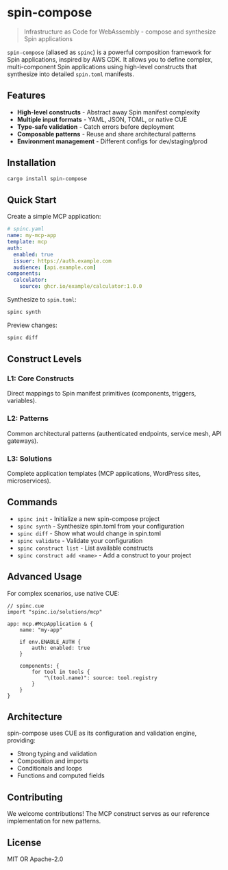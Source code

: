 # spin-compose

> Infrastructure as Code for WebAssembly - compose and synthesize Spin applications

`spin-compose` (aliased as `spinc`) is a powerful composition framework for Spin applications, inspired by AWS CDK. It allows you to define complex, multi-component Spin applications using high-level constructs that synthesize into detailed `spin.toml` manifests.

## Features

- **High-level constructs** - Abstract away Spin manifest complexity
- **Multiple input formats** - YAML, JSON, TOML, or native CUE
- **Type-safe validation** - Catch errors before deployment
- **Composable patterns** - Reuse and share architectural patterns
- **Environment management** - Different configs for dev/staging/prod

## Installation

```bash
cargo install spin-compose
```

## Quick Start

Create a simple MCP application:

```yaml
# spinc.yaml
name: my-mcp-app
template: mcp
auth:
  enabled: true
  issuer: https://auth.example.com
  audience: [api.example.com]
components:
  calculator:
    source: ghcr.io/example/calculator:1.0.0
```

Synthesize to `spin.toml`:

```bash
spinc synth
```

Preview changes:

```bash
spinc diff
```

## Construct Levels

### L1: Core Constructs
Direct mappings to Spin manifest primitives (components, triggers, variables).

### L2: Patterns
Common architectural patterns (authenticated endpoints, service mesh, API gateways).

### L3: Solutions
Complete application templates (MCP applications, WordPress sites, microservices).

## Commands

- `spinc init` - Initialize a new spin-compose project
- `spinc synth` - Synthesize spin.toml from your configuration
- `spinc diff` - Show what would change in spin.toml
- `spinc validate` - Validate your configuration
- `spinc construct list` - List available constructs
- `spinc construct add <name>` - Add a construct to your project

## Advanced Usage

For complex scenarios, use native CUE:

```cue
// spinc.cue
import "spinc.io/solutions/mcp"

app: mcp.#McpApplication & {
    name: "my-app"
    
    if env.ENABLE_AUTH {
        auth: enabled: true
    }
    
    components: {
        for tool in tools {
            "\(tool.name)": source: tool.registry
        }
    }
}
```

## Architecture

spin-compose uses CUE as its configuration and validation engine, providing:
- Strong typing and validation
- Composition and imports
- Conditionals and loops
- Functions and computed fields

## Contributing

We welcome contributions! The MCP construct serves as our reference implementation for new patterns.

## License

MIT OR Apache-2.0